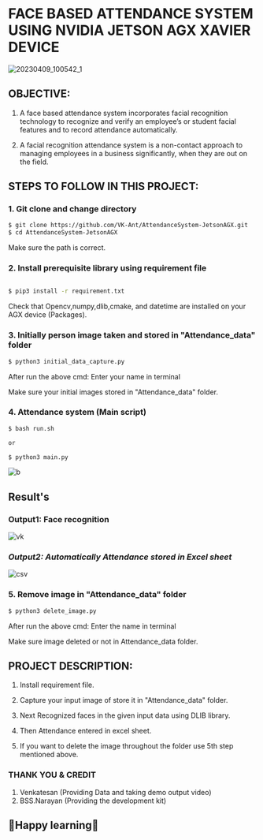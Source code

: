 # **FACE BASED ATTENDANCE SYSTEM USING NVIDIA JETSON AGX XAVIER DEVICE**

![20230409_100542_1](https://user-images.githubusercontent.com/75832198/230754595-8df2c106-41a3-4782-acce-9d3b63601444.jpg)


## **OBJECTIVE:**

1. A face based attendance system incorporates facial recognition technology to recognize and verify an employee’s or student facial features and to record attendance automatically. 

2. A facial recognition attendance system is a non-contact approach to managing employees in a business significantly, when they are out on the field.


## **STEPS TO FOLLOW IN THIS PROJECT:**

### **1. Git clone and change directory**

```bash
$ git clone https://github.com/VK-Ant/AttendanceSystem-JetsonAGX.git
$ cd AttendanceSystem-JetsonAGX
```
Make sure the path is correct.

### **2. Install prerequisite library using requirement file**

```bash

$ pip3 install -r requirement.txt

```
Check that Opencv,numpy,dlib,cmake, and datetime are installed on your AGX device (Packages).

### **3. Initially person image taken and stored in "Attendance_data" folder**

```bash
$ python3 initial_data_capture.py
```
After run the above cmd: Enter your name in terminal

Make sure your initial images stored in "Attendance_data" folder.

### **4. Attendance system (Main script)**

```bash
$ bash run.sh

or

$ python3 main.py
```

![b](https://user-images.githubusercontent.com/75832198/230757347-01e0a9a9-5799-4fd0-80e4-69de74837703.png)


## **Result's**

### **Output1: Face recognition**

![vk](https://user-images.githubusercontent.com/75832198/230756159-20a50b3e-a8ee-4c14-9a51-5ac2c8a295ac.png)

### ***Output2: Automatically Attendance stored in Excel sheet***

![csv](https://user-images.githubusercontent.com/75832198/230755026-83840a34-af75-407f-9c64-46880c5928c0.png)

### **5. Remove image in "Attendance_data" folder**

```bash
$ python3 delete_image.py
```
After run the above cmd: Enter the name in terminal

Make sure image deleted or not in Attendance_data folder.

## **PROJECT DESCRIPTION:**

1. Install requirement file.

2. Capture your input image of store it in "Attendance_data" folder. 

3. Next Recognized faces in the given input data using DLIB library.

4. Then Attendance entered in excel sheet.

5. If you want to delete the image throughout the folder use 5th step mentioned above.


### **THANK YOU & CREDIT**

1. Venkatesan (Providing Data and taking demo output video) 
2. BSS.Narayan (Providing the development kit)

## **🤗Happy learning🤗**
